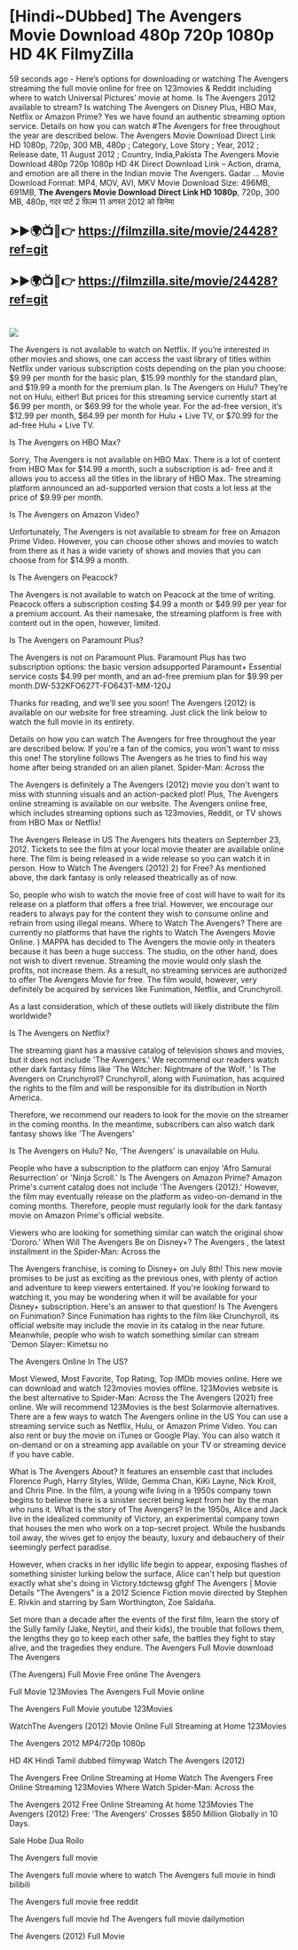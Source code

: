# [Hindi~DUbbed] The Avengers Movie Download 480p 720p 1080p HD 4K FilmyZilla


59 seconds ago - Here’s options for downloading or watching The Avengers streaming the full movie online for free on 123movies & Reddit including where to watch Universal Pictures’ movie at home. Is The Avengers 2012 available to stream? Is watching The Avengers on Disney Plus, HBO Max, Netflix or Amazon Prime? Yes we have found an authentic streaming option service. Details on how you can watch #The Avengers for free throughout the year are described below. The Avengers Movie Download Direct Link HD 1080p, 720p, 300 MB, 480p ; Category, Love Story ; Year, 2012 ; Release date, 11 August 2012 ; Country, India,Pakista The Avengers Movie Download 480p 720p 1080p HD 4K Direct Download Link – Action, drama, and emotion are all there in the Indian movie The Avengers. Gadar ...
Movie Download Format: MP4, MOV, AVI, MKV
Movie Download Size: 496MB, 691MB, **The Avengers Movie Download Direct Link HD 1080p**, 720p, 300 MB, 480p, गदर पार्ट 2 फिल्म 11 अगस्त 2012 को सिनेमा

## ➤►🌍📺📱👉   https://filmzilla.site/movie/24428?ref=git

## ➤►🌍📺📱👉   https://filmzilla.site/movie/24428?ref=git

#

<img src="https://image.tmdb.org/t/p/w780//9BBTo63ANSmhC4e6r62OJFuK2GL.jpg" />

The Avengers is not available to watch on Netflix. If you’re interested in other movies and shows, one can access the vast library of titles within Netflix under various subscription costs depending on the plan you choose: $9.99 per month for the basic plan, $15.99 monthly for the standard plan, and $19.99 a month for the premium plan. Is The Avengers on Hulu? They’re not on Hulu, either! But prices for this streaming service currently start at $6.99 per month, or $69.99 for the whole year. For the ad-free version, it’s $12.99 per month, $64.99 per month for Hulu + Live TV, or $70.99 for the ad-free Hulu + Live TV.

Is The Avengers on HBO Max?

Sorry, The Avengers is not available on HBO Max. There is a lot of content from HBO Max for $14.99 a month, such a subscription is ad- free and it allows you to access all the titles in the library of HBO Max. The streaming platform announced an ad-supported version that costs a lot less at the price of $9.99 per month.

Is The Avengers on Amazon Video?

Unfortunately, The Avengers is not available to stream for free on Amazon Prime Video. However, you can choose other shows and movies to watch from there as it has a wide variety of shows and movies that you can choose from for $14.99 a month.

Is The Avengers on Peacock?

The Avengers is not available to watch on Peacock at the time of writing. Peacock offers a subscription costing $4.99 a month or $49.99 per year for a premium account. As their namesake, the streaming platform is free with content out in the open, however, limited.

Is The Avengers on Paramount Plus?

The Avengers is not on Paramount Plus. Paramount Plus has two subscription options: the basic version adsupported Paramount+ Essential service costs $4.99 per month, and an ad-free premium plan for $9.99 per month.DW-532KFO627T-FO643T-MM-120J

Thanks for reading, and we'll see you soon! The Avengers (2012) is available on our website for free streaming. Just click the link below to watch the full movie in its entirety.

Details on how you can watch The Avengers for free throughout the year are described below. If you're a fan of the comics, you won't want to miss this one! The storyline follows The Avengers as he tries to find his way home after being stranded on an alien planet. Spider-Man: Across the

The Avengers is definitely a The Avengers (2012) movie you don't want to miss with stunning visuals and an action-packed plot! Plus, The Avengers online streaming is available on our website. The Avengers online free, which includes streaming options such as 123movies, Reddit, or TV shows from HBO Max or Netflix!

The Avengers Release in US The Avengers hits theaters on September 23, 2012. Tickets to see the film at your local movie theater are available online here. The film is being released in a wide release so you can watch it in person. How to Watch The Avengers (2012) 2) for Free? As mentioned above, the dark fantasy is only released theatrically as of now.

So, people who wish to watch the movie free of cost will have to wait for its release on a platform that offers a free trial. However, we encourage our readers to always pay for the content they wish to consume online and refrain from using illegal means. Where to Watch The Avengers? There are currently no platforms that have the rights to Watch The Avengers Movie Online. ) MAPPA has decided to The Avengers the movie only in theaters because it has been a huge success. The studio, on the other hand, does not wish to divert revenue. Streaming the movie would only slash the profits, not increase them. As a result, no streaming services are authorized to offer The Avengers Movie for free. The film would, however, very definitely be acquired by services like Funimation, Netflix, and Crunchyroll.

As a last consideration, which of these outlets will likely distribute the film worldwide?

Is The Avengers on Netflix?

The streaming giant has a massive catalog of television shows and movies, but it does not include 'The Avengers.' We recommend our readers watch other dark fantasy films like 'The Witcher: Nightmare of the Wolf. ' Is The Avengers on Crunchyroll? Crunchyroll, along with Funimation, has acquired the rights to the film and will be responsible for its distribution in North America.

Therefore, we recommend our readers to look for the movie on the streamer in the coming months. In the meantime, subscribers can also watch dark fantasy shows like 'The Avengers'

Is The Avengers on Hulu? No, 'The Avengers' is unavailable on Hulu.

People who have a subscription to the platform can enjoy 'Afro Samurai Resurrection' or 'Ninja Scroll.' Is The Avengers on Amazon Prime? Amazon Prime's current catalog does not include 'The Avengers (2012).' However, the film may eventually release on the platform as video-on-demand in the coming months. Therefore, people must regularly look for the dark fantasy movie on Amazon Prime's official website.

Viewers who are looking for something similar can watch the original show 'Dororo.' When Will The Avengers Be on Disney+? The Avengers , the latest installment in the Spider-Man: Across the

The Avengers franchise, is coming to Disney+ on July 8th! This new movie promises to be just as exciting as the previous ones, with plenty of action and adventure to keep viewers entertained. If you're looking forward to watching it, you may be wondering when it will be available for your Disney+ subscription. Here's an answer to that question! Is The Avengers on Funimation? Since Funimation has rights to the film like Crunchyroll, its official website may include the movie in its catalog in the near future. Meanwhile, people who wish to watch something similar can stream 'Demon Slayer: Kimetsu no

The Avengers Online In The US?

Most Viewed, Most Favorite, Top Rating, Top IMDb movies online. Here we can download and watch 123movies movies offline. 123Movies website is the best alternative to Spider-Man: Across the The Avengers (2021) free online. We will recommend 123Movies is the best Solarmovie alternatives. There are a few ways to watch The Avengers online in the US You can use a streaming service such as Netflix, Hulu, or Amazon Prime Video. You can also rent or buy the movie on iTunes or Google Play. You can also watch it on-demand or on a streaming app available on your TV or streaming device if you have cable.

What is The Avengers About? It features an ensemble cast that includes Florence Pugh, Harry Styles, Wilde, Gemma Chan, KiKi Layne, Nick Kroll, and Chris Pine. In the film, a young wife living in a 1950s company town begins to believe there is a sinister secret being kept from her by the man who runs it. What is the story of The Avengers? In the 1950s, Alice and Jack live in the idealized community of Victory, an experimental company town that houses the men who work on a top-secret project. While the husbands toil away, the wives get to enjoy the beauty, luxury and debauchery of their seemingly perfect paradise.

However, when cracks in her idyllic life begin to appear, exposing flashes of something sinister lurking below the surface, Alice can't help but question exactly what she's doing in Victory.tdctewsg gfghf The Avengers | Movie Details "The Avengers" is a 2012 Science Fiction movie directed by Stephen E. Rivkin and starring by Sam Worthington, Zoe Saldaña.

Set more than a decade after the events of the first film, learn the story of the Sully family (Jake, Neytiri, and their kids), the trouble that follows them, the lengths they go to keep each other safe, the battles they fight to stay alive, and the tragedies they endure. The Avengers Full Movie download The Avengers

(The Avengers) Full Movie Free online The Avengers

Full Movie 123Movies The Avengers Full Movie online

The Avengers Full Movie youtube 123Movies

WatchThe Avengers (2012) Movie Online Full Streaming at Home 123Movies

The Avengers 2012 MP4/720p 1080p

HD 4K Hindi Tamil dubbed filmywap Watch The Avengers (2012)

The Avengers Free Online Streaming at Home Watch The Avengers Free Online Streaming 123Movies Where Watch Spider-Man: Across the

The Avengers 2012 Free Online Streaming At home 123Movies The Avengers (2012) Free: 'The Avengers' Crosses $850 Million Globally in 10 Days.

Sale Hobe Dua Roilo

The Avengers full movie

The Avengers full movie where to watch The Avengers full movie in hindi bilibili

The Avengers full movie free reddit

The Avengers full movie hd The Avengers full movie dailymotion

The Avengers (2012) Full Movie